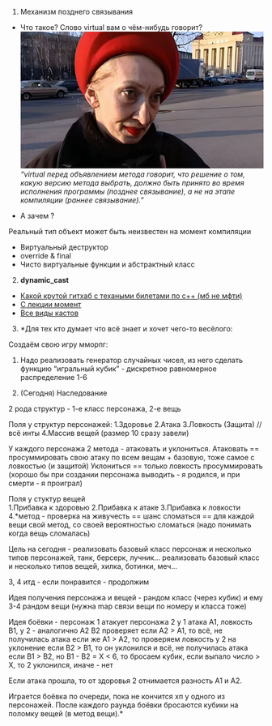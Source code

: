 1. Механизм позднего связывания
  - Что такое? Слово virtual вам о чём-нибудь говорит?  
![](1.png)  
_“virtual перед объявлением метода говорит, что решение о том, какую версию
метода выбрать, должно быть принято во время исполнения программы (позднее
связывание), а не на этапе компиляции (раннее связывание).”_

  - А зачем ?

Реальный тип объект может быть неизвестен на момент компиляции
  - Виртуальный деструктор
  - override & final
  - Чисто виртуальные функции и абстрактный класс

2. **dynamic_cast**
  - [Какой крутой гитхаб с техаными билетами по с++ (мб не мфти)](https://github.com/egorSheremetov02/cpp-exam-summer-2021/tree/master)
  - [С лекции момент](https://disk.yandex.ru/d/GEZBar7nI7n8DA/2-04)
  - [Все виды кастов](https://habr.com/ru/articles/266747/)

3. *Для тех кто думает что всё знает и хочет чего-то весёлого:

Создаём свою игру мморпг:

1. Надо реализовать генератор случайных чисел, из него сделать функцию “игральный кубик” - дискретное равномерное распределение 1-6

2. (Сегодня) Наследование

2 рода структур - 1-е класс персонажа, 2-е вещь

Поля у структур персонажей:
1.Здоровье
2.Атака
3.Ловкость 
(Защита)      // всё инты 
4.Массив вещей (размер 10 сразу завели)


У каждого персонажа 2 метода - атаковать и уклониться. 
Атаковать == просуммировать свою атаку по всем вещам + базовую, тоже самое с ловкостью (и защитой)
Уклониться == только ловкость просуммировать  
(хорошо бы при создании персонажа выводить - я родился, и при смерти - я проиграл)

Поля у стуктур вещей  
1.Прибавка к здоровью
2.Прибавка к атаке
3.Прибавка к ловкости
4.*метод - проверка на  живучесть == шанс сломаться == для каждой вещи свой метод, со своей вероятностью сломаться 
(надо понимать когда вещь сломалась)



Цель на сегодня - реализовать базовый класс персонаж и несколько типов персонажей, танк, берсерк, лучник… реализовать базовый класс и несколько типов вещей, хилка, ботинки, меч… 


3, 4 итд - если понравится - продолжим


Идея получения персонажа и вещей - 
рандом класс (через кубик) и ему 3-4 рандом вещи (нужна map связи вещи по номеру и класса тоже)


Идея боёвки - персонаж 1 атакует персонажа 2
у 1 атака А1, ловкость B1, у 2 - аналогично A2 B2 
проверяет если А2 > А1, то всё, не получилась атака
если же А1 > А2, то проверяем ловкость у 2 на уклонение
если В2 > В1, то он уклонился и всё, не получилась атака
если В1 > В2, но В1 - В2 = Х < 6, то бросаем кубик, если выпало число > Х, то 2 уклонился, иначе - нет

Если атака прошла, то от здоровья 2 отнимается разность А1 и А2.

Играется боёвка по очереди, пока не кончится хп у одного из персонажей. После каждого раунда боёвки бросаются кубики на поломку вещей (в метод вещи).*
